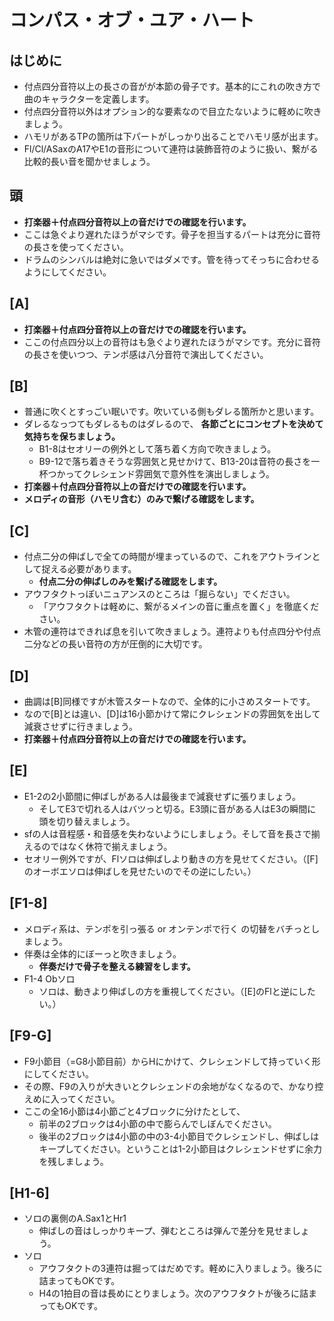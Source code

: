 # コンパス・オブ・ユア・ハート

## はじめに

* 付点四分音符以上の長さの音がが本節の骨子です。基本的にこれの吹き方で曲のキャラクターを定義します。
* 付点四分音符以外はオプション的な要素なので目立たないように軽めに吹きましょう。
* ハモリがあるTPの箇所は下パートがしっかり出ることでハモリ感が出ます。
* Fl/Cl/ASaxのA17やE1の音形について連符は装飾音符のように扱い、繋がる比較的長い音を聞かせましょう。

## 頭

* **打楽器＋付点四分音符以上の音だけでの確認を行います。**
* ここは急ぐより遅れたほうがマシです。骨子を担当するパートは充分に音符の長さを使ってください。
* ドラムのシンバルは絶対に急いではダメです。管を待ってそっちに合わせるようにしてください。

## [A]

* **打楽器＋付点四分音符以上の音だけでの確認を行います。**
* ここの付点四分以上の音符はも急ぐより遅れたほうがマシです。充分に音符の長さを使いつつ、テンポ感は八分音符で演出してください。

## [B]

* 普通に吹くとすっごい眠いです。吹いている側もダレる箇所かと思います。
* ダレるなっつてもダレるものはダレるので、 **各節ごとにコンセプトを決めて気持ちを保ちましょう。**
    * B1-8はセオリーの例外として落ち着く方向で吹きましょう。
    * B9-12で落ち着きそうな雰囲気と見せかけて、B13-20は音符の長さを一杯つかってクレシェンド雰囲気で意外性を演出しましょう。
* **打楽器＋付点四分音符以上の音だけでの確認を行います。**
* **メロディの音形（ハモリ含む）のみで繋げる確認をします。**

## [C]

* 付点二分の伸ばしで全ての時間が埋まっているので、これをアウトラインとして捉える必要があります。
    * **付点二分の伸ばしのみを繋げる確認をします。**
* アウフタクトっぽいニュアンスのところは「掘らない」でください。
    * 「アウフタクトは軽めに、繋がるメインの音に重点を置く」を徹底ください。
* 木管の連符はできれば息を引いて吹きましょう。連符よりも付点四分や付点二分などの長い音符の方が圧倒的に大切です。

## [D]

* 曲調は[B]同様ですが木管スタートなので、全体的に小さめスタートです。
* なので[B]とは違い、[D]は16小節かけて常にクレシェンドの雰囲気を出して減衰させずに行きましょう。
* **打楽器＋付点四分音符以上の音だけでの確認を行います。**

## [E]

* E1-2の2小節間に伸ばしがある人は最後まで減衰せずに張りましょう。
    * そしてE3で切れる人はバツっと切る。E3頭に音がある人はE3の瞬間に頭を切り替えましょう。
* sfの人は音程感・和音感を失わないようにしましょう。そして音を長さで揃えるのではなく休符で揃えましょう。
* セオリー例外ですが、Flソロは伸ばしより動きの方を見せてください。（[F]のオーボエソロは伸ばしを見せたいのでその逆にしたい。）

## [F1-8]

* メロディ系は、テンポを引っ張る or オンテンポで行く の切替をバチっとしましょう。
* 伴奏は全体的にぼーっと吹きましょう。
    * **伴奏だけで骨子を整える練習をします。**
* F1-4 Obソロ
    * ソロは、動きより伸ばしの方を重視してください。（[E]のFlと逆にしたい。）

## [F9-G]

* F9小節目（=G8小節目前）からHにかけて、クレシェンドして持っていく形にしてください。
* その際、F9の入りが大きいとクレシェンドの余地がなくなるので、かなり控えめに入ってください。
* ここの全16小節は4小節ごと4ブロックに分けたとして、
    * 前半の2ブロックは4小節の中で膨らんでしぼんでください。
    * 後半の2ブロックは4小節の中の3-4小節目でクレシェンドし、伸ばしはキープしてください。ということは1-2小節目はクレシェンドせずに余力を残しましょう。

## [H1-6]

* ソロの裏側のA.Sax1とHr1
    * 伸ばしの音はしっかりキープ、弾むところは弾んで差分を見せましょう。
* ソロ
    * アウフタクトの3連符は掘ってはだめです。軽めに入りましょう。後ろに詰まってもOKです。
    * H4の1拍目の音は長めにとりましょう。次のアウフタクトが後ろに詰まってもOKです。
